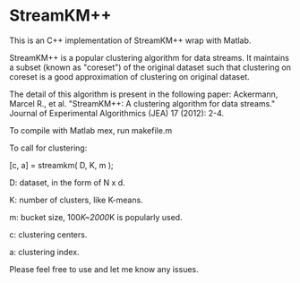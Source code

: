 # StreamKM++
This is an C++ implementation of StreamKM++ wrap with Matlab.

StreamKM++ is a popular clustering algorithm for data streams. It maintains a subset (known as "coreset") of the original dataset such that clustering on coreset is a good approximation of clustering on original dataset.

The detail of this algorithm is present in the following paper:
Ackermann, Marcel R., et al. "StreamKM++: A clustering algorithm for data streams." Journal of Experimental Algorithmics (JEA) 17 (2012): 2-4.


To compile with Matlab mex, run makefile.m

To call for clustering:

[c, a] = streamkm( D, K, m );


D: dataset, in the form of N x d.

K: number of clusters, like K-means.

m: bucket size, 100*K~2000*K is popularly used.

c: clustering centers.

a: clustering index.


Please feel free to use and let me know any issues. 
